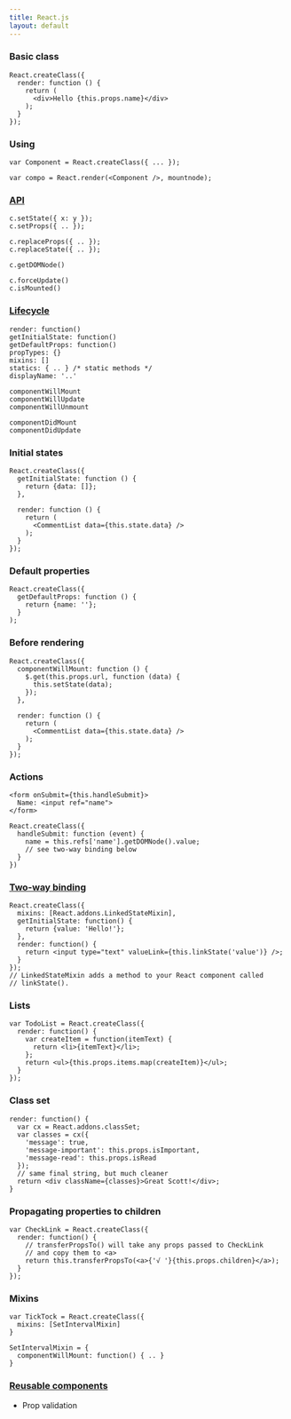```yaml
---
title: React.js
layout: default
---
```


### Basic class

    React.createClass({
      render: function () {
        return (
          <div>Hello {this.props.name}</div>
        );
      }
    });

### Using

    var Component = React.createClass({ ... });

    var compo = React.render(<Component />, mountnode);

### [API](http://facebook.github.io/react/docs/component-api.html)

    c.setState({ x: y });
    c.setProps({ .. });

    c.replaceProps({ .. });
    c.replaceState({ .. });

    c.getDOMNode()

    c.forceUpdate()
    c.isMounted()

### [Lifecycle](http://facebook.github.io/react/docs/component-specs.html)

    render: function()
    getInitialState: function()
    getDefaultProps: function()
    propTypes: {}
    mixins: []
    statics: { .. } /* static methods */
    displayName: '..'

    componentWillMount
    componentWillUpdate
    componentWillUnmount

    componentDidMount
    componentDidUpdate


### Initial states

    React.createClass({
      getInitialState: function () {
        return {data: []};
      },

      render: function () {
        return (
          <CommentList data={this.state.data} />
        );
      }
    });

### Default properties

    React.createClass({
      getDefaultProps: function () {
        return {name: ''};
      }
    );

### Before rendering

    React.createClass({
      componentWillMount: function () {
        $.get(this.props.url, function (data) {
          this.setState(data);
        });
      },

      render: function () {
        return (
          <CommentList data={this.state.data} />
        );
      }
    });

### Actions

    <form onSubmit={this.handleSubmit}>
      Name: <input ref="name">
    </form>

    React.createClass({
      handleSubmit: function (event) {
        name = this.refs['name'].getDOMNode().value;
        // see two-way binding below
      }
    })

### [Two-way binding](http://facebook.github.io/react/docs/two-way-binding-helpers.html)

    React.createClass({
      mixins: [React.addons.LinkedStateMixin],
      getInitialState: function() {
        return {value: 'Hello!'};
      },
      render: function() {
        return <input type="text" valueLink={this.linkState('value')} />;
      }
    });
    // LinkedStateMixin adds a method to your React component called
    // linkState(). 

### Lists

    var TodoList = React.createClass({
      render: function() {
        var createItem = function(itemText) {
          return <li>{itemText}</li>;
        };
        return <ul>{this.props.items.map(createItem)}</ul>;
      }
    });

### Class set

    render: function() {
      var cx = React.addons.classSet;
      var classes = cx({
        'message': true,
        'message-important': this.props.isImportant,
        'message-read': this.props.isRead
      });
      // same final string, but much cleaner
      return <div className={classes}>Great Scott!</div>;
    }

### Propagating properties to children

    var CheckLink = React.createClass({
      render: function() {
        // transferPropsTo() will take any props passed to CheckLink
        // and copy them to <a>
        return this.transferPropsTo(<a>{'√ '}{this.props.children}</a>);
      }
    });

### Mixins

    var TickTock = React.createClass({
      mixins: [SetIntervalMixin]
    }

    SetIntervalMixin = {
      componentWillMount: function() { .. }
    }

### [Reusable components](http://facebook.github.io/react/docs/reusable-components.html)

  * Prop validation
